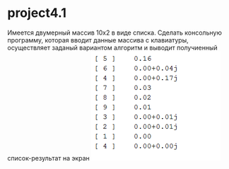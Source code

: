 # project4.1
Имеется двумерный массив 10х2 в виде списка. Сделать консольную программу, которая вводит данные массива с клавиатуры, осуществляет заданый вариантом алгоритм и выводит получиенный список-результат на экран
![srcreenshot](screen.PNG)
